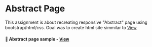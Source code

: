 
# Abstract Page

This assignment is about recreating responsive "Abstract" page using bootstrap/html/css. Goal was to create html site simmilar to  <a href="https://help.abstract.com/hc/en-us" style="font-size:small;">View</a><h4>

<h4>🔹 Abstract page sample - <a href="https://simonakom.github.io/abstract-landing-page/index.html" style="font-size:small;">View</a><h4>
